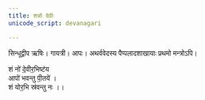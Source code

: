 ```yaml
---
title: शन्नो देवीः
unicode_script: devanagari

---
```

सिन्धूद्वीप ऋषिः। गायत्री। आपः। अथर्ववेदस्य पैप्पलादशाखायाः प्रथमो मन्त्रोऽपि।

शं नो॑ दे॒वीर॒भिष्ट॑य  
आपो॑ भवन्तु पी॒तये॑ ।  
शं योर॒भि स्र॑वन्तु नः ।।
